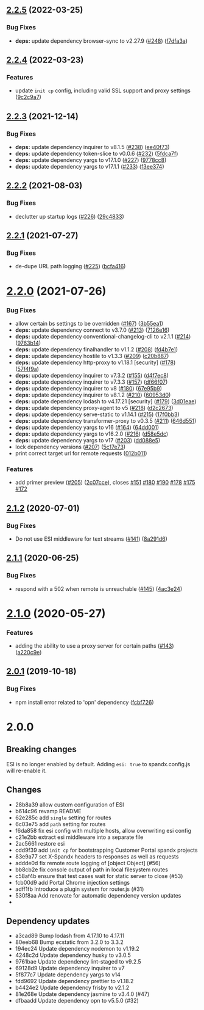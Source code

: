 ## [2.2.5](https://github.com/redhataccess/spandx/compare/v2.2.4...v2.2.5) (2022-03-25)


### Bug Fixes

* **deps:** update dependency browser-sync to v2.27.9 ([#248](https://github.com/redhataccess/spandx/issues/248)) ([f7dfa3a](https://github.com/redhataccess/spandx/commit/f7dfa3afd049fa6fa3b5e39bd5c9243de267cd59))



## [2.2.4](https://github.com/redhataccess/spandx/compare/v2.2.3...v2.2.4) (2022-03-23)


### Features

* update `init cp` config, including valid SSL support and proxy settings ([9c2c9a7](https://github.com/redhataccess/spandx/commit/9c2c9a73ff010dae31a46a30d1b9dd54f33667a1))



## [2.2.3](https://github.com/redhataccess/spandx/compare/v2.2.2...v2.2.3) (2021-12-14)


### Bug Fixes

* **deps:** update dependency inquirer to v8.1.5 ([#238](https://github.com/redhataccess/spandx/issues/238)) ([ee40f73](https://github.com/redhataccess/spandx/commit/ee40f73cc1dcda34bb6c1d276dc0d55943818466))
* **deps:** update dependency token-slice to v0.0.6 ([#232](https://github.com/redhataccess/spandx/issues/232)) ([5fdca7f](https://github.com/redhataccess/spandx/commit/5fdca7f8b7504315a42210aaf72ca196aca01843))
* **deps:** update dependency yargs to v17.1.0 ([#227](https://github.com/redhataccess/spandx/issues/227)) ([9778cc8](https://github.com/redhataccess/spandx/commit/9778cc8636fcc324318d8ed6523e196a8de1f3fd))
* **deps:** update dependency yargs to v17.1.1 ([#233](https://github.com/redhataccess/spandx/issues/233)) ([f3ee374](https://github.com/redhataccess/spandx/commit/f3ee3748b12ceb299bb71c23fbe342256312c491))



## [2.2.2](https://github.com/redhataccess/spandx/compare/v2.2.1...v2.2.2) (2021-08-03)


### Bug Fixes

* declutter up startup logs ([#226](https://github.com/redhataccess/spandx/issues/226)) ([29c4833](https://github.com/redhataccess/spandx/commit/29c4833d2c6f9e06f9b3c1570b93a8d4bb8b3101))



## [2.2.1](https://github.com/redhataccess/spandx/compare/v2.2.0...v2.2.1) (2021-07-27)


### Bug Fixes

* de-dupe URL path logging ([#225](https://github.com/redhataccess/spandx/issues/225)) ([bcfa416](https://github.com/redhataccess/spandx/commit/bcfa416091c512a4ac34dda5946f0e7d8f7ee8cd))



# [2.2.0](https://github.com/redhataccess/spandx/compare/v2.1.2...v2.2.0) (2021-07-26)


### Bug Fixes

* allow certain bs settings to be overridden ([#167](https://github.com/redhataccess/spandx/issues/167)) ([3b55ea1](https://github.com/redhataccess/spandx/commit/3b55ea11d7bb5c0c52bb1f2cd3964128b89b0045))
* **deps:** update dependency connect to v3.7.0 ([#213](https://github.com/redhataccess/spandx/issues/213)) ([7126e16](https://github.com/redhataccess/spandx/commit/7126e16d61aa70c9760b91789d152a32dd9c39ba))
* **deps:** update dependency conventional-changelog-cli to v2.1.1 ([#214](https://github.com/redhataccess/spandx/issues/214)) ([9763b14](https://github.com/redhataccess/spandx/commit/9763b143182fcbefdf86f5f3c9dfd5c314c5b4a4))
* **deps:** update dependency finalhandler to v1.1.2 ([#208](https://github.com/redhataccess/spandx/issues/208)) ([fd4b7e1](https://github.com/redhataccess/spandx/commit/fd4b7e1aadd83e01872646d409324b3aeac80c24))
* **deps:** update dependency hostile to v1.3.3 ([#209](https://github.com/redhataccess/spandx/issues/209)) ([c20b887](https://github.com/redhataccess/spandx/commit/c20b887bfd095e3fb759f77654e596f1f4b4a401))
* **deps:** update dependency http-proxy to v1.18.1 [security] ([#178](https://github.com/redhataccess/spandx/issues/178)) ([57f4f9a](https://github.com/redhataccess/spandx/commit/57f4f9af5041d18f95c99e8ece534cb5551c01fd))
* **deps:** update dependency inquirer to v7.3.2 ([#155](https://github.com/redhataccess/spandx/issues/155)) ([d4f7ec8](https://github.com/redhataccess/spandx/commit/d4f7ec8bd706d2e502341857eadce7dec6bab948))
* **deps:** update dependency inquirer to v7.3.3 ([#157](https://github.com/redhataccess/spandx/issues/157)) ([df66f07](https://github.com/redhataccess/spandx/commit/df66f073c1fd879a45603d3e119a27719c57d44c))
* **deps:** update dependency inquirer to v8 ([#180](https://github.com/redhataccess/spandx/issues/180)) ([67e95b9](https://github.com/redhataccess/spandx/commit/67e95b9fbeb50058cd275d2b1629914544aee1cb))
* **deps:** update dependency inquirer to v8.1.2 ([#210](https://github.com/redhataccess/spandx/issues/210)) ([60953d0](https://github.com/redhataccess/spandx/commit/60953d02f5a5263c4ee44be4e8e17cf6a74986c3))
* **deps:** update dependency lodash to v4.17.21 [security] ([#179](https://github.com/redhataccess/spandx/issues/179)) ([3d01eae](https://github.com/redhataccess/spandx/commit/3d01eae3e0241b1d7112793afbea4e63a6fa79b8))
* **deps:** update dependency proxy-agent to v5 ([#218](https://github.com/redhataccess/spandx/issues/218)) ([d2c2673](https://github.com/redhataccess/spandx/commit/d2c2673a1ba0203f81d2d562d7e371629602c778))
* **deps:** update dependency serve-static to v1.14.1 ([#215](https://github.com/redhataccess/spandx/issues/215)) ([17f0bb3](https://github.com/redhataccess/spandx/commit/17f0bb3d6d8d30d9c756c71501cab26851db5298))
* **deps:** update dependency transformer-proxy to v0.3.5 ([#211](https://github.com/redhataccess/spandx/issues/211)) ([646d551](https://github.com/redhataccess/spandx/commit/646d551a2e59dd783a23b842004de3ab6ab0e025))
* **deps:** update dependency yargs to v16 ([#164](https://github.com/redhataccess/spandx/issues/164)) ([64dd001](https://github.com/redhataccess/spandx/commit/64dd001be12ca6200d1d9a0bbc7edfeac52c9b58))
* **deps:** update dependency yargs to v16.2.0 ([#216](https://github.com/redhataccess/spandx/issues/216)) ([d58e5dc](https://github.com/redhataccess/spandx/commit/d58e5dc31d64ecf4942910682da7eb648ef6aa7a))
* **deps:** update dependency yargs to v17 ([#203](https://github.com/redhataccess/spandx/issues/203)) ([dd088e5](https://github.com/redhataccess/spandx/commit/dd088e55cd6d57966e9565e01d619e9b0efbce6a))
* lock dependency versions ([#207](https://github.com/redhataccess/spandx/issues/207)) ([5c17e73](https://github.com/redhataccess/spandx/commit/5c17e739b84cf1c9276a830b53e8044a213e69d0))
* print correct target url for remote requests ([012b011](https://github.com/redhataccess/spandx/commit/012b01167e44329bec7a94a12333a8154940f5e6))


### Features

* add primer preview ([#205](https://github.com/redhataccess/spandx/issues/205)) ([2c07cce](https://github.com/redhataccess/spandx/commit/2c07cce8dd0b0d2e3711abd39bfdc13aee1c03e2)), closes [#151](https://github.com/redhataccess/spandx/issues/151) [#180](https://github.com/redhataccess/spandx/issues/180) [#190](https://github.com/redhataccess/spandx/issues/190) [#178](https://github.com/redhataccess/spandx/issues/178) [#175](https://github.com/redhataccess/spandx/issues/175) [#172](https://github.com/redhataccess/spandx/issues/172)



## [2.1.2](https://github.com/redhataccess/spandx/compare/v2.1.1...v2.1.2) (2020-07-01)


### Bug Fixes

* Do not use ESI middleware for text streams ([#141](https://github.com/redhataccess/spandx/issues/141)) ([8a291d6](https://github.com/redhataccess/spandx/commit/8a291d6006e55d465d863bfbc8742a8448c9de0c))



## [2.1.1](https://github.com/redhataccess/spandx/compare/v2.1.0...v2.1.1) (2020-06-25)

### Bug Fixes

* respond with a 502 when remote is unreachable ([#145](https://github.com/redhataccess/spandx/issues/145)) ([4ac3e24](https://github.com/redhataccess/spandx/commit/4ac3e24f8c3752c4691b08d9285fda4ac8932f6d))


# [2.1.0](https://github.com/redhataccess/spandx/compare/v2.0.1...v2.1.0) (2020-05-27)


### Features

* adding the ability to use a proxy server for certain paths ([#143](https://github.com/redhataccess/spandx/issues/143)) ([a220c9e](https://github.com/redhataccess/spandx/commit/a220c9eb189aed3f7dfe0721c793ac39e1fd090c))



## [2.0.1](https://github.com/redhataccess/spandx/compare/v2.0.0...v2.0.1) (2019-10-18)


### Bug Fixes

* npm install error related to 'opn' dependency ([fcbf726](https://github.com/redhataccess/spandx/commit/fcbf726e014b5609726c95e96240dcea4b992e50))


# 2.0.0

## Breaking changes

ESI is no longer enabled by default.  Adding `esi: true` to spandx.config.js will re-enable it.

## Changes

 - 28b8a39 allow custom configuration of ESI
 - b614c96 revamp README
 - 62e285c add `single` setting for routes
 - 6c03e75 add `path` setting for routes
 - f6da858 fix esi config with multiple hosts, allow overwriting esi config
 - c21e2bb extract esi middleware into a separate file
 - 2ac5661 restore esi
 - cdd9f39 add `init cp` for bootstrapping Customer Portal spandx projects
 - 83e9a77 set X-Spandx headers to responses as well as requests
 - addde0d fix remote route logging of [object Object] (#56)
 - bb8cb2e fix console output of path in local filesystem routes
 - c58af4b ensure that test cases wait for static server to close (#53)
 - fcb00d9 add Portal Chrome injection settings
 - adff1fb Introduce a plugin system for router.js (#31)
 - 530f8aa Add renovate for automatic dependency version updates
 - 
## Dependency updates

 - a3cad89 Bump lodash from 4.17.10 to 4.17.11
 - 80eeb68 Bump ecstatic from 3.2.0 to 3.3.2
 - 194ec24 Update dependency nodemon to v1.19.2
 - 4248c2d Update dependency husky to v3.0.5
 - 9761bae Update dependency lint-staged to v9.2.5
 - 69128d9 Update dependency inquirer to v7
 - 5f877c7 Update dependency yargs to v14
 - fdd9692 Update dependency prettier to v1.18.2
 - b4424e2 Update dependency frisby to v2.1.2
 - 81e268e Update dependency jasmine to v3.4.0 (#47)
 - dfbaadd Update dependency opn to v5.5.0 (#32)
